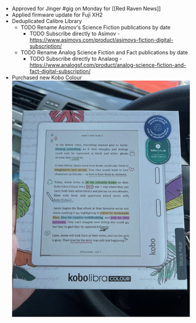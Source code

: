 - Approved for Jinger #gig on Monday for [[Red Raven News]]
- Applied firmware update for Fuji XH2
- Deduplicated Calibre Library
	- TODO Rename Asimov's Science Fiction publications by date
		- TODO Subscribe directly to Asimov - https://www.asimovs.com/product/asimovs-fiction-digital-subscription/
	- TODO Rename Analog Science Fiction and Fact publications by date
		- TODO Subscribe directly to Analaog - https://www.analogsf.com/product/analog-science-fiction-and-fact-digital-subscription/
- Purchased new Kobo Colour
  ![kobolibracolour.jpg](../assets/kobolibracolour_1740795047497_0.jpg)